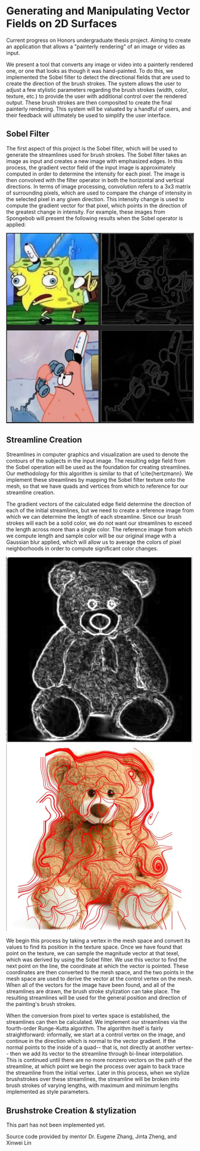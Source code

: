 # Generating and Manipulating Vector Fields on 2D Surfaces

Current progress on Honors undergraduate thesis project. Aiming to create an application that allows a "painterly rendering" of an image or video as input.

We present a tool that converts any image or video into a painterly rendered one, or one that looks as though it was hand-painted. To do this, we implemented the Sobel filter to detect the directional fields that are used to create the direction of the brush strokes. The system allows the user to adjust a few stylistic parameters regarding the brush strokes (width, color, texture, etc.) to provide the user with additional control over the rendered output. These brush strokes are then composited to create the final painterly rendering. This system will be valuated by a handful of users, and their feedback will ultimately be used to simplify the user interface.

## Sobel Filter

The first aspect of this project is the Sobel filter, which will be used to generate the streamlines used for brush strokes. The Sobel filter takes an image as input and creates a new image with emphasized edges. In this process, the gradient vector field of the input image is approximately computed in order to determine the intensity for each pixel. The image is then convolved with the filter operator in both the horizontal and vertical directions. In terms of image processing, convolution refers to a 3x3 matrix of surrounding pixels, which are used to compare the change of intensity in the selected pixel in any given direction. This intensity change is used to compute the gradient vector for that pixel, which points in the direction of the greatest change in intensity. For example, these images from Spongebob will present the following results when the Sobel operator is applied:

![Spongebob edge fields](spongebobresults.JPG)

## Streamline Creation

Streamlines in computer graphics and visualization are used to denote the contours of the subjects in the input image. The resulting edge field from the Sobel operation will be used as the foundation for creating streamlines. Our methodology for this algorithm is similar to that of \cite{hertzmann}. We implement these streamlines by mapping the Sobel filter texture onto the mesh, so that we have quads and vertices from which to reference for our streamline creation.

The gradient vectors of the calculated edge field determine the direction of each of the initial streamlines, but we need to create a reference image from which we can determine the length of each streamline. Since our brush strokes will each be a solid color, we do not want our streamlines to exceed the length across more than a single color. The reference image from which we compute length and sample color will be our original image with a Gaussian blur applied, which will allow us to average the colors of pixel neighborhoods in order to compute significant color changes. 

<img src="teddysobel.JPG" width="500"> <img src="teddystreamline.JPG" width="500">

We begin this process by taking a vertex in the mesh space and convert its values to find its position in the texture space. Once we have found that point on the texture, we can sample the magnitude vector at that texel, which was derived by using the Sobel filter. We use this vector to find the next point on the line, the coordinate at which the vector is pointed. These coordinates are then converted to the mesh space, and the two points in the mesh space are used to derive the vector at the control vertex on the mesh. When all of the vectors for the image have been found, and all of the streamlines are drawn, the brush stroke stylization can take place. The resulting streamlines will be used for the general position and direction of the painting's brush strokes.

When the conversion from pixel to vertex space is established, the streamlines can then be calculated. We implement our streamlines via the fourth-order Runge-Kutta algorithm. The algorithm itself is fairly straightforward: informally, we start at a control vertex on the image, and continue in the direction which is normal to the vector gradient. If the normal points to the inside of a quad-- that is, not directly at another vertex-- then we add its vector to the streamline through bi-linear interpolation. This is continued until there are no more nonzero vectors on the path of the streamline, at which point we begin the process over again to back trace the streamline from the initial vertex. Later in this process, when we stylize brushstrokes over these streamlines, the streamline will be broken into brush strokes of varying lengths, with maximum and minimum lengths implemented as style parameters. 

## Brushstroke Creation & stylization

This part has not been implemented yet.

Source code provided by mentor Dr. Eugene Zhang, Jinta Zheng, and Xinwei Lin
